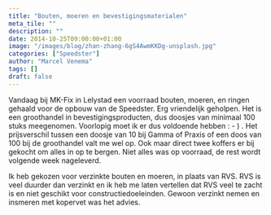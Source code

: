 ```yaml
---
title: "Bouten, moeren en bevestigingsmaterialen"
meta_tile: ""
description: ""
date: 2014-10-25T09:00:00+01:00
image: "/images/blog/zhan-zhang-6gS4AwmKKDg-unsplash.jpg"
categories: ["Speedster"]
author: "Marcel Venema" 
tags: []
draft: false
---
```


Vandaag bij MK-Fix in Lelystad een voorraad bouten, moeren, en ringen gehaald voor de opbouw van de Speedster. Erg vriendelijk geholpen. Het is een groothandel in bevestigingsproducten, dus doosjes van minimaal 100 stuks meegenomen. Voorlopig moet ik er dus voldoende hebben : - ) . Het prijsverschil tussen een doosje van 10 bij Gamma of Praxis of een doos van 100 bij de groothandel valt me wel op. Ook maar direct twee koffers er bij gekocht om alles in op te bergen. Niet alles was op voorraad, de rest wordt volgende week nageleverd.

Ik heb gekozen voor verzinkte bouten en moeren, in plaats van RVS. RVS is veel duurder dan verzinkt en ik heb me laten vertellen dat RVS veel te zacht is en niet geschikt voor constructiedoeleinden. Gewoon verzinkt nemen en insmeren met kopervet was het advies.